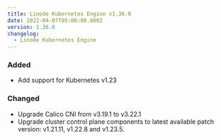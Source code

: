 ```yaml
---
title: Linode Kubernetes Engine v1.36.0
date: 2022-04-07T05:00:00.000Z
version: 1.36.0
changelog:
  - Linode Kubernetes Engine
---
```


### Added

* Add support for Kubernetes v1.23

### Changed

* Upgrade Calico CNI from v3.19.1 to v3.22.1
* Upgrade cluster control plane components to latest available patch version:
  v1.21.11, v1.22.8 and v1.23.5.
